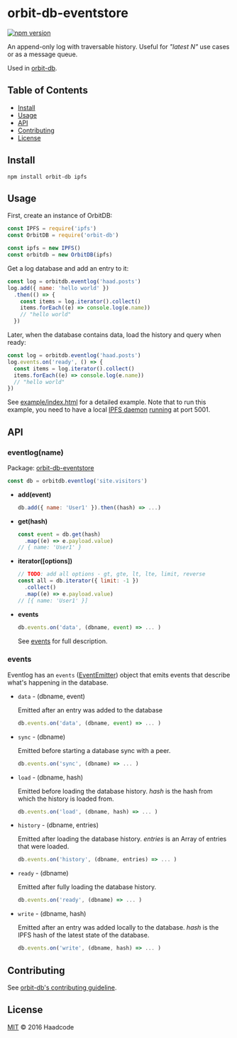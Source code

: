 # orbit-db-eventstore

[![npm version](https://badge.fury.io/js/orbit-db-eventstore.svg)](https://badge.fury.io/js/orbit-db-eventstore)

An append-only log with traversable history. Useful for *"latest N"* use cases or as a message queue.

Used in [orbit-db](https://github.com/haadcode/orbit-db).

## Table of Contents

- [Install](#install)
- [Usage](#usage)
- [API](#api)
- [Contributing](#contributing)
- [License](#license)

## Install
```
npm install orbit-db ipfs
```

## Usage

First, create an instance of OrbitDB:

```javascript
const IPFS = require('ipfs')
const OrbitDB = require('orbit-db')

const ipfs = new IPFS()
const orbitdb = new OrbitDB(ipfs)
```

Get a log database and add an entry to it:

```javascript
const log = orbitdb.eventlog('haad.posts')
log.add({ name: 'hello world' })
  .then(() => {
    const items = log.iterator().collect()
    items.forEach((e) => console.log(e.name))
    // "hello world"
  })
```

Later, when the database contains data, load the history and query when ready:

```javascript
const log = orbitdb.eventlog('haad.posts')
log.events.on('ready', () => {
  const items = log.iterator().collect()
  items.forEach((e) => console.log(e.name))
  // "hello world"
})
```

See [example/index.html]() for a detailed example. Note that to run this example, you need to have a local [IPFS daemon](https://dist.ipfs.io/go-ipfs/floodsub-2) [running](https://ipfs.io/docs/getting-started/) at port 5001.

## API

### eventlog(name)

  Package: 
  [orbit-db-eventstore](https://github.com/haadcode/orbit-db-eventstore)

  ```javascript
  const db = orbitdb.eventlog('site.visitors')
  ```

  - **add(event)**
    ```javascript
    db.add({ name: 'User1' }).then((hash) => ...)
    ```
    
  - **get(hash)**
    ```javascript
    const event = db.get(hash)
      .map((e) => e.payload.value)
    // { name: 'User1' }
    ```
    
  - **iterator([options])**
    ```javascript
    // TODO: add all options - gt, gte, lt, lte, limit, reverse
    const all = db.iterator({ limit: -1 })
      .collect()
      .map((e) => e.payload.value)
    // [{ name: 'User1' }]
    ```
    
  - **events**

    ```javascript
    db.events.on('data', (dbname, event) => ... )
    ```

    See [events](#events) for full description.

### events

  Eventlog has an `events` ([EventEmitter](https://nodejs.org/api/events.html)) object that emits events that describe what's happening in the database.

  - `data` - (dbname, event)
    
    Emitted after an entry was added to the database

    ```javascript
    db.events.on('data', (dbname, event) => ... )
    ```

  - `sync` - (dbname)

    Emitted before starting a database sync with a peer.

    ```javascript
    db.events.on('sync', (dbname) => ... )
    ```

  - `load` - (dbname, hash)

    Emitted before loading the database history. *hash* is the hash from which the history is loaded from.

    ```javascript
    db.events.on('load', (dbname, hash) => ... )
    ```

  - `history` - (dbname, entries)

    Emitted after loading the database history. *entries* is an Array of entries that were loaded.

    ```javascript
    db.events.on('history', (dbname, entries) => ... )
    ```

  - `ready` - (dbname)

    Emitted after fully loading the database history.

    ```javascript
    db.events.on('ready', (dbname) => ... )
    ```

  - `write` - (dbname, hash)

    Emitted after an entry was added locally to the database. *hash* is the IPFS hash of the latest state of the database.

    ```javascript
    db.events.on('write', (dbname, hash) => ... )
    ```

## Contributing

See [orbit-db's contributing guideline](https://github.com/haadcode/orbit-db#contributing).

## License

[MIT](LICENSE) ©️ 2016 Haadcode

